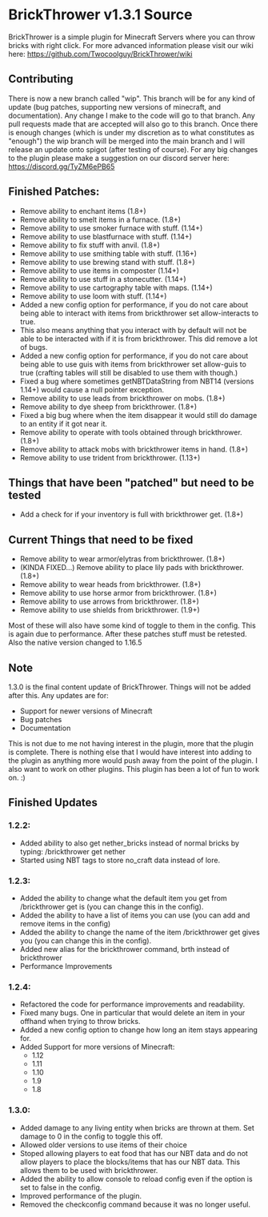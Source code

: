 # BrickThrower v1.3.1 Source

BrickThrower is a simple plugin for Minecraft Servers where you can throw bricks with right click. For more advanced information please visit our wiki here: https://github.com/Twocoolguy/BrickThrower/wiki

## Contributing
There is now a new branch called "wip". This branch will be for any kind of update (bug patches, supporting new versions of minecraft, and documentation). Any change I make to the code will go to that branch. Any pull requests made that are accepted will also go to this branch. Once there is enough changes (which is under my discretion as to what constitutes as "enough") the wip branch will be merged into the main branch and I will release an update onto spigot (after testing of course). For any big changes to the plugin please make a suggestion on our discord server here: https://discord.gg/TyZM6ePB65
## Finished Patches:
- Remove ability to enchant items (1.8+)
- Remove ability to smelt items in a furnace. (1.8+)
- Remove ability to use smoker furnace with stuff. (1.14+)
- Remove ability to use blastfurnace with stuff. (1.14+)
- Remove ability to fix stuff with anvil. (1.8+)
- Remove ability to use smithing table with stuff. (1.16+)
- Remove ability to use brewing stand with stuff. (1.8+)
- Remove ability to use items in composter (1.14+)
- Remove ability to use stuff in a stonecutter. (1.14+)
- Remove ability to use cartography table with maps. (1.14+) 
- Remove ability to use loom with stuff. (1.14+)
- Added a new config option for performance, if you do not care about being able to interact with items from brickthrower set allow-interacts to true.
- This also means anything that you interact with by default will not be able to be interacted with if it is from brickthrower. This did remove a lot of bugs.
- Added a new config option for performance, if you do not care about being able to use guis with items from brickthrower set allow-guis to true (crafting tables will still be disabled to use them with though.)
- Fixed a bug where sometimes getNBTDataString from NBT14 (versions 1.14+) would cause a null pointer exception.
- Remove ability to use leads from brickthrower on mobs. (1.8+)
- Remove ability to dye sheep from brickthrower. (1.8+)
- Fixed a big bug where when the item disappear it would still do damage to an entity if it got near it.
- Remove ability to operate with tools obtained through brickthrower. (1.8+)
- Remove ability to attack mobs with brickthrower items in hand. (1.8+)
- Remove ability to use trident from brickthrower. (1.13+)

## Things that have been "patched" but need to be tested
- Add a check for if your inventory is full with brickthrower get. (1.8+)

## Current Things that need to be fixed
- Remove ability to wear armor/elytras from brickthrower. (1.8+)
- (KINDA FIXED...) Remove ability to place lily pads with brickthrower. (1.8+)
- Remove ability to wear heads from brickthrower. (1.8+)
- Remove ability to use horse armor from brickthrower. (1.8+)
- Remove ability to use arrows from brickthrower. (1.8+)
- Remove ability to use shields from brickthrower. (1.9+)

Most of these will also have some kind of toggle to them in the config. This is again due to performance.
After these patches stuff must be retested. Also the native version changed to 1.16.5

## Note
1.3.0 is the final content update of BrickThrower. Things will not be added after this. Any updates are for: 
- Support for newer versions of Minecraft
- Bug patches
- Documentation

This is not due to me not having interest in the plugin, more that the plugin is complete. There is nothing else that I would have interest into adding to the plugin as anything more would push away from the point of the plugin. I also want to work on other plugins. This plugin has been a lot of fun to work on. :)

## Finished Updates

### 1.2.2:
- Added ability to also get nether_bricks instead of normal bricks by typing: /brickthrower get nether 
- Started using NBT tags to store no_craft data instead of lore.

### 1.2.3:
- Added the ability to change what the default item you get from /brickthrower get is (you can change this in the config).
- Added the ability to have a list of items you can use (you can add and remove items in the config)
- Added the ability to change the name of the item /brickthrower get gives you (you can change this in the config).
- Added new alias for the brickthrower command, brth instead of brickthrower
- Performance Improvements

### 1.2.4:
- Refactored the code for performance improvements and readability.
- Fixed many bugs. One in particular that would delete an item in your offhand when trying to throw bricks.
- Added a new config option to change how long an item stays appearing for.
- Added Support for more versions of Minecraft:
  - 1.12
  - 1.11
  - 1.10
  - 1.9
  - 1.8


### 1.3.0:
- Added damage to any living entity when bricks are thrown at them. Set damage to 0 in the config to toggle this off.
- Allowed older versions to use items of their choice
- Stoped allowing players to eat food that has our NBT data and do not allow players to place the blocks/items that has our NBT data. This allows them to be used with brickthrower.
- Added the ability to allow console to reload config even if the option is set to false in the config.
- Improved performance of the plugin.
- Removed the checkconfig command because it was no longer useful.
